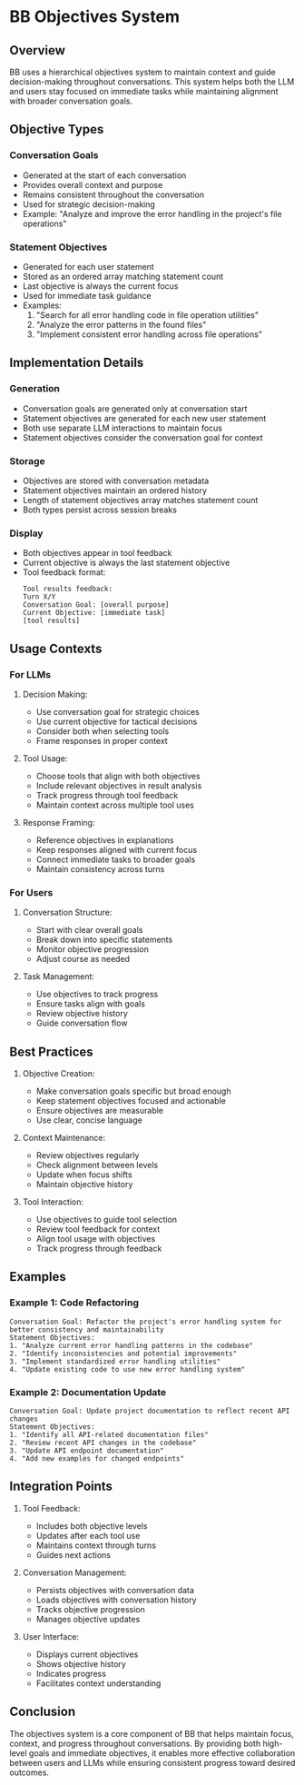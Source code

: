 # BB Objectives System

## Overview

BB uses a hierarchical objectives system to maintain context and guide decision-making throughout conversations. This system helps both the LLM and users stay focused on immediate tasks while maintaining alignment with broader conversation goals.

## Objective Types

### Conversation Goals
- Generated at the start of each conversation
- Provides overall context and purpose
- Remains consistent throughout the conversation
- Used for strategic decision-making
- Example: "Analyze and improve the error handling in the project's file operations"

### Statement Objectives
- Generated for each user statement
- Stored as an ordered array matching statement count
- Last objective is always the current focus
- Used for immediate task guidance
- Examples:
  1. "Search for all error handling code in file operation utilities"
  2. "Analyze the error patterns in the found files"
  3. "Implement consistent error handling across file operations"

## Implementation Details

### Generation
- Conversation goals are generated only at conversation start
- Statement objectives are generated for each new user statement
- Both use separate LLM interactions to maintain focus
- Statement objectives consider the conversation goal for context

### Storage
- Objectives are stored with conversation metadata
- Statement objectives maintain an ordered history
- Length of statement objectives array matches statement count
- Both types persist across session breaks

### Display
- Both objectives appear in tool feedback
- Current objective is always the last statement objective
- Tool feedback format:
  ```
  Tool results feedback:
  Turn X/Y
  Conversation Goal: [overall purpose]
  Current Objective: [immediate task]
  [tool results]
  ```

## Usage Contexts

### For LLMs
1. Decision Making:
   - Use conversation goal for strategic choices
   - Use current objective for tactical decisions
   - Consider both when selecting tools
   - Frame responses in proper context

2. Tool Usage:
   - Choose tools that align with both objectives
   - Include relevant objectives in result analysis
   - Track progress through tool feedback
   - Maintain context across multiple tool uses

3. Response Framing:
   - Reference objectives in explanations
   - Keep responses aligned with current focus
   - Connect immediate tasks to broader goals
   - Maintain consistency across turns

### For Users
1. Conversation Structure:
   - Start with clear overall goals
   - Break down into specific statements
   - Monitor objective progression
   - Adjust course as needed

2. Task Management:
   - Use objectives to track progress
   - Ensure tasks align with goals
   - Review objective history
   - Guide conversation flow

## Best Practices

1. Objective Creation:
   - Make conversation goals specific but broad enough
   - Keep statement objectives focused and actionable
   - Ensure objectives are measurable
   - Use clear, concise language

2. Context Maintenance:
   - Review objectives regularly
   - Check alignment between levels
   - Update when focus shifts
   - Maintain objective history

3. Tool Interaction:
   - Use objectives to guide tool selection
   - Review tool feedback for context
   - Align tool usage with objectives
   - Track progress through feedback

## Examples

### Example 1: Code Refactoring
```
Conversation Goal: Refactor the project's error handling system for better consistency and maintainability
Statement Objectives:
1. "Analyze current error handling patterns in the codebase"
2. "Identify inconsistencies and potential improvements"
3. "Implement standardized error handling utilities"
4. "Update existing code to use new error handling system"
```

### Example 2: Documentation Update
```
Conversation Goal: Update project documentation to reflect recent API changes
Statement Objectives:
1. "Identify all API-related documentation files"
2. "Review recent API changes in the codebase"
3. "Update API endpoint documentation"
4. "Add new examples for changed endpoints"
```

## Integration Points

1. Tool Feedback:
   - Includes both objective levels
   - Updates after each tool use
   - Maintains context through turns
   - Guides next actions

2. Conversation Management:
   - Persists objectives with conversation data
   - Loads objectives with conversation history
   - Tracks objective progression
   - Manages objective updates

3. User Interface:
   - Displays current objectives
   - Shows objective history
   - Indicates progress
   - Facilitates context understanding

## Conclusion

The objectives system is a core component of BB that helps maintain focus, context, and progress throughout conversations. By providing both high-level goals and immediate objectives, it enables more effective collaboration between users and LLMs while ensuring consistent progress toward desired outcomes.